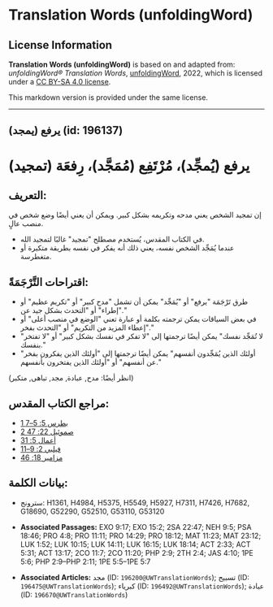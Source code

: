 # Translation Words (unfoldingWord)

## License Information

**Translation Words (unfoldingWord)** is based on and adapted from: _unfoldingWord® Translation Words_, [unfoldingWord](https://unfoldingword.org/utw), 2022, which is licensed under a [CC BY-SA 4.0 license](https://creativecommons.org/licenses/by-sa/4.0/legalcode.en).

This markdown version is provided under the same license.



--------------------------------

## يرفع (يمجد) (id: 196137)

يرفع (يُمجِّد)، مُرْتَفِع (مُمَجَّد)، رِفعَة (تمجيد)
====================================================

التعريف:
--------

إن تمجيد الشخص يعني مدحه وتكريمه بشكل كبير. ويمكن أن يعني أيضًا وضع شخص في منصب عالٍ.

* في الكتاب المقدس، يُستخدم مصطلح "تمجيد" غالبًا لتمجيد الله.
* عندما يُمَجِّد الشخص نفسه، يعني ذلك أنه يفكر في نفسه بطريقة متكبرة أو متغطرسة.

اقتراحات التَّرْجَمَةً:
-----------------------

* طرق تَرْجَمَة "يرفع" أو "يُمَجِّد" يمكن أن تشمل "مدح كبير" أو "تكريم عظيم" أو "إطراء" أو "التحدث بشكل جيد عن."
* في بعض السياقات يمكن ترجمته بكلمة أو عبارة تعني "الوضع في منصب أعلى" أو "إعطاء المزيد من التكريم" أو "التحدث بفخر."
* "لا تُمَجِّد نفسك" يمكن أيضًا ترجمتها إلى "لا تفكر في نفسك بشكل كبير" أو "لا تفتخر بنفسك."
* "أولئك الذين يُمَجِّدون أنفسهم" يمكن أيضًا ترجمتها إلى "أولئك الذين يفكرون بفخر عن أنفسهم" أو "أولئك الذين يفتخرون بأنفسهم."

(انظر أيضًا: مدح, عبادة, مجد, تباهى, متكبر)

مراجع الكتاب المقدس:
--------------------

* [1 بطرس 5: 5–7](https://ref.ly/1Pet5:5-1Pet5:7)
* [2 صموئيل 22: 47](https://ref.ly/2Sam22:47)
* [أعمال 5: 31](https://ref.ly/Acts5:31)
* [فيلبي 2: 9–11](https://ref.ly/Phil2:9-Phil2:11)
* [مزامير 18: 46](https://ref.ly/Ps18:46)

بيانات الكلمة:
--------------

* سترونج: H1361, H4984, H5375, H5549, H5927, H7311, H7426, H7682, G18690, G52290, G52510, G53110, G53120

* **Associated Passages:** EXO 9:17; EXO 15:2; 2SA 22:47; NEH 9:5; PSA 18:46; PRO 4:8; PRO 11:11; PRO 14:29; PRO 18:12; MAT 11:23; MAT 23:12; LUK 1:52; LUK 10:15; LUK 14:11; LUK 16:15; LUK 18:14; ACT 2:33; ACT 5:31; ACT 13:17; 2CO 11:7; 2CO 11:20; PHP 2:9; 2TH 2:4; JAS 4:10; 1PE 5:6; PHP 2:9–PHP 2:11; 1PE 5:5–1PE 5:7
* **Associated Articles:** مجد (ID: `196200@UWTranslationWords`); تسبيح (ID: `196475@UWTranslationWords`); كبرياء (ID: `196492@UWTranslationWords`); عبادة (ID: `196670@UWTranslationWords`)

